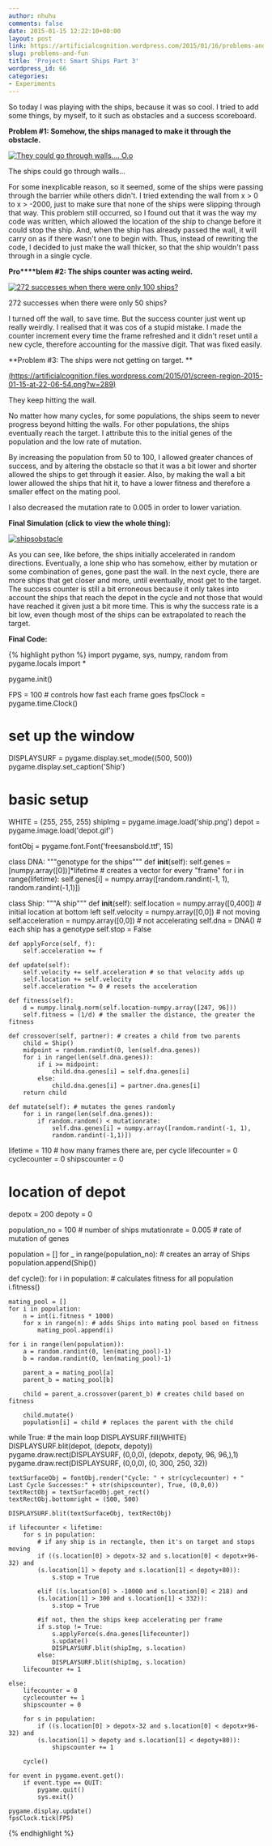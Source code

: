 ```yaml
---
author: nhuhu
comments: false
date: 2015-01-15 12:22:10+00:00
layout: post
link: https://artificialcognition.wordpress.com/2015/01/16/problems-and-fun/
slug: problems-and-fun
title: 'Project: Smart Ships Part 3'
wordpress_id: 66
categories:
- Experiments
---
```


So today I was playing with the ships, because it was so cool. I tried to add some things, by myself, to it such as obstacles and a success scoreboard.

**Problem #1: Somehow, the ships managed to make it through the obstacle.**

[![They could go through walls.... O.o](https://artificialcognition.files.wordpress.com/2015/01/screen-region-2015-01-15-at-21-16-27.png?w=290)](https://artificialcognition.files.wordpress.com/2015/01/screen-region-2015-01-15-at-21-16-27.png)

The ships could go through walls...

For some inexplicable reason, so it seemed, some of the ships were passing through the barrier while others didn't. I tried extending the wall from x > 0 to x > -2000, just to make sure that none of the ships were slipping through that way. This problem still occurred, so I found out that it was the way my code was written, which allowed the location of the ship to change before it could stop the ship. And, when the ship has already passed the wall, it will carry on as if there wasn't one to begin with. Thus, instead of rewriting the code, I decided to just make the wall thicker, so that the ship wouldn't pass through in a single cycle.

**Pro****blem #2: The ships counter was acting weird.**

[![272 successes when there were only 100 ships? ](https://artificialcognition.files.wordpress.com/2015/01/screen-region-2015-01-15-at-21-26-56.png?w=289)](https://artificialcognition.files.wordpress.com/2015/01/screen-region-2015-01-15-at-21-26-56.png) 

272 successes when there were only 50 ships?

I turned off the wall, to save time. But the success counter just went up really weirdly. I realised that it was cos of a stupid mistake. I made the counter increment every time the frame refreshed and it didn't reset until a new cycle, therefore accounting for the massive digit. That was fixed easily.

**Problem #3: The ships were not getting on target. **

[(https://artificialcognition.files.wordpress.com/2015/01/screen-region-2015-01-15-at-22-06-54.png?w=289)](https://artificialcognition.files.wordpress.com/2015/01/screen-region-2015-01-15-at-22-06-54.png) 

They keep hitting the wall.

No matter how many cycles, for some populations, the ships seem to never progress beyond hitting the walls. For other populations, the ships eventually reach the target. I attribute this to the initial genes of the population and the low rate of mutation.

By increasing the population from 50 to 100, I allowed greater chances of success, and by altering the obstacle so that it was a bit lower and shorter allowed the ships to get through it easier. Also, by making the wall a bit lower allowed the ships that hit it, to have a lower fitness and therefore a smaller effect on the mating pool.

I also decreased the mutation rate to 0.005 in order to lower variation.

**Final Simulation (click to view the whole thing):**

[![shipsobstacle](https://artificialcognition.files.wordpress.com/2015/01/shipsobstacle.gif?w=286)](https://artificialcognition.files.wordpress.com/2015/01/shipsobstacle.gif)

As you can see, like before, the ships initially accelerated in random directions. Eventually, a lone ship who has somehow, either by mutation or some combination of genes, gone past the wall. In the next cycle, there are more ships that get closer and more, until eventually, most get to the target. The success counter is still a bit erroneous because it only takes into account the ships that reach the depot in the cycle and not those that would have reached it given just a bit more time. This is why the success rate is a bit low, even though most of the ships can be extrapolated to reach the target.

**Final Code:**

{% highlight python %}
import pygame, sys, numpy, random
from pygame.locals import *

pygame.init()

FPS = 100 # controls how fast each frame goes
fpsClock = pygame.time.Clock()

# set up the window
DISPLAYSURF = pygame.display.set_mode((500, 500))
pygame.display.set_caption('Ship')

# basic setup
WHITE = (255, 255, 255)
shipImg = pygame.image.load('ship.png')
depot = pygame.image.load('depot.gif')

fontObj = pygame.font.Font('freesansbold.ttf', 15)

class DNA:
    """genotype for the ships"""
    def __init__(self): 
        self.genes = [numpy.array([0])]*lifetime # creates a vector for every "frame"
        for i in range(lifetime):
            self.genes[i] = numpy.array([random.randint(-1, 1), 
            random.randint(-1,1)])

class Ship:
    """A ship"""
    def __init__(self):
        self.location = numpy.array([0,400]) # initial location at bottom left
        self.velocity = numpy.array([0,0]) # not moving
        self.acceleration = numpy.array([0,0]) # not accelerating
        self.dna = DNA() # each ship has a genotype
        self.stop = False 

    def applyForce(self, f):
        self.acceleration += f 

    def update(self):
        self.velocity += self.acceleration # so that velocity adds up
        self.location += self.velocity 
        self.acceleration *= 0 # resets the acceleration

    def fitness(self):
        d = numpy.linalg.norm(self.location-numpy.array([247, 96]))
        self.fitness = (1/d) # the smaller the distance, the greater the fitness

    def crossover(self, partner): # creates a child from two parents
        child = Ship()
        midpoint = random.randint(0, len(self.dna.genes))
        for i in range(len(self.dna.genes)):
            if i >= midpoint:
                child.dna.genes[i] = self.dna.genes[i]
            else:
                child.dna.genes[i] = partner.dna.genes[i]
        return child
    
    def mutate(self): # mutates the genes randomly
        for i in range(len(self.dna.genes)):
            if random.random() < mutationrate:
                self.dna.genes[i] = numpy.array([random.randint(-1, 1), 
                random.randint(-1,1)])

lifetime = 110 # how many frames there are, per cycle
lifecounter = 0
cyclecounter = 0
shipscounter = 0

# location of depot
depotx = 200
depoty = 0

population_no = 100 # number of ships
mutationrate = 0.005 # rate of mutation of genes

population = []
for _ in range(population_no): # creates an array of Ships
    population.append(Ship())

def cycle():
    for i in population: # calculates fitness for all population
        i.fitness()

    mating_pool = []
    for i in population:
        n = int(i.fitness * 1000)
        for x in range(n): # adds Ships into mating pool based on fitness
            mating_pool.append(i)

    for i in range(len(population)):
        a = random.randint(0, len(mating_pool)-1)
        b = random.randint(0, len(mating_pool)-1)

        parent_a = mating_pool[a]
        parent_b = mating_pool[b]

        child = parent_a.crossover(parent_b) # creates child based on fitness

        child.mutate()
        population[i] = child # replaces the parent with the child

while True: # the main loop
    DISPLAYSURF.fill(WHITE)
    DISPLAYSURF.blit(depot, (depotx, depoty))
    pygame.draw.rect(DISPLAYSURF, (0,0,0), (depotx, depoty, 96, 96,),1)
    pygame.draw.rect(DISPLAYSURF, (0,0,0), (0, 300, 250, 32))

    textSurfaceObj = fontObj.render("Cycle: " + str(cyclecounter) + "        Last Cycle Successes:" + str(shipscounter), True, (0,0,0))
    textRectObj = textSurfaceObj.get_rect()
    textRectObj.bottomright = (500, 500)

    DISPLAYSURF.blit(textSurfaceObj, textRectObj)

    if lifecounter < lifetime:
        for s in population:
            # if any ship is in rectangle, then it's on target and stops moving
            if ((s.location[0] > depotx-32 and s.location[0] < depotx+96-32) and 
            (s.location[1] > depoty and s.location[1] < depoty+80)):
                s.stop = True

            elif ((s.location[0] > -10000 and s.location[0] < 218) and 
            (s.location[1] > 300 and s.location[1] < 332)):
                s.stop = True
            
            #if not, then the ships keep accelerating per frame
            if s.stop != True:
                s.applyForce(s.dna.genes[lifecounter])
                s.update()
                DISPLAYSURF.blit(shipImg, s.location)
            else:
                DISPLAYSURF.blit(shipImg, s.location)
        lifecounter += 1

    else:
        lifecounter = 0
        cyclecounter += 1
        shipscounter = 0 
                
        for s in population:
            if ((s.location[0] > depotx-32 and s.location[0] < depotx+96-32) and 
            (s.location[1] > depoty and s.location[1] < depoty+80)):
                shipscounter += 1

        cycle()
    
    for event in pygame.event.get():
        if event.type == QUIT:
            pygame.quit()
            sys.exit()

    pygame.display.update()
    fpsClock.tick(FPS)

{% endhighlight %}


